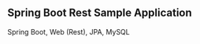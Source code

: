 Spring Boot Rest Sample Application
-------------------------------------------------

Spring Boot, Web (Rest), JPA, MySQL
